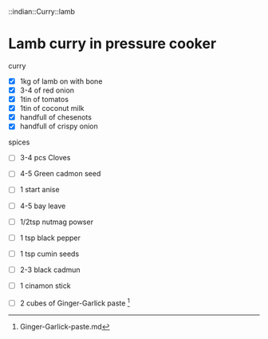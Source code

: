 ::indian::Curry::lamb

# Lamb curry in pressure cooker

curry

- [x] 1kg of lamb on with bone
- [x] 3-4 of red onion
- [x] 1tin of tomatos
- [x] 1tin of coconut milk
- [x] handfull of chesenots
- [x] handfull of crispy onion

spices

- [ ] 3-4 pcs Cloves
- [ ] 4-5 Green cadmon seed
- [ ] 1 start anise
- [ ] 4-5 bay leave
- [ ] 1/2tsp nutmag powser
- [ ] 1 tsp black pepper
- [ ] 1 tsp cumin seeds
- [ ] 2-3 black cadmun
- [ ] 1 cinamon stick
- [ ] 2 cubes of Ginger-Garlick paste [^Ginger-Garlick-paste]






[^Ginger-Garlick-paste]: Ginger-Garlick-paste.md
